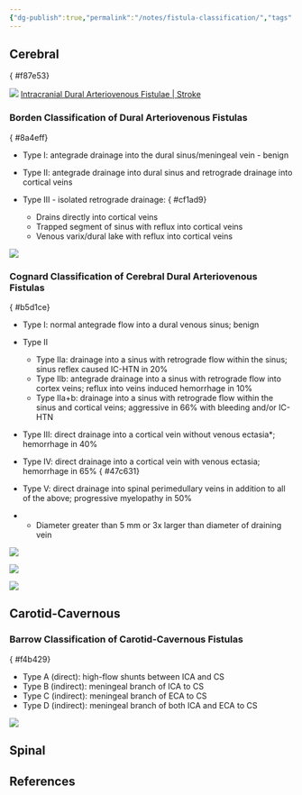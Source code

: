 ```yaml
---
{"dg-publish":true,"permalink":"/notes/fistula-classification/","tags":["CCF"],"created":"2023-05-13T11:11:54.000-05:00","updated":"2023-05-23T21:42:46.000-05:00"}
---
```



## Cerebral
{ #f87e53}


![](https://i.imgur.com/X87CxX7.png)
[Intracranial Dural Arteriovenous Fistulae | Stroke](https://www.ahajournals.org/doi/10.1161/STROKEAHA.116.012784)

### Borden Classification of Dural Arteriovenous Fistulas
{ #8a4eff}


- Type I: antegrade drainage into the dural sinus/meningeal vein - benign
- Type II: antegrade drainage into dural sinus and retrograde drainage into cortical veins
- Type III - isolated retrograde drainage:
{ #cf1ad9}

	- Drains directly into cortical veins
	- Trapped segment of sinus with reflux into cortical veins
	- Venous varix/dural lake with reflux into cortical veins

![](https://i.imgur.com/8wV2fSr.jpg)

### Cognard Classification of Cerebral Dural Arteriovenous Fistulas
{ #b5d1ce}


- Type I: normal antegrade flow into a dural venous sinus; benign
- Type II
	- Type IIa: drainage into a sinus with retrograde flow within the sinus; sinus reflex caused IC-HTN in 20%
	- Type IIb: antegrade drainage into a sinus with retrograde flow into cortex veins; reflux into veins induced hemorrhage in 10%
	- Type IIa+b: drainage into a sinus with retrograde flow within the sinus and cortical veins; aggressive in 66% with bleeding and/or IC-HTN
- Type III: direct drainage into a cortical vein without venous ectasia*; hemorrhage in 40%
- Type IV: direct drainage into a cortical vein with venous ectasia; hemorrhage in 65%
{ #47c631}

- Type V: direct drainage into spinal perimedullary veins in addition to all of the above; progressive myelopathy in 50%
- * Diameter greater than 5 mm or 3x larger than diameter of draining vein

![](https://i.imgur.com/jtfvoAE.jpg)

![](https://i.imgur.com/CyorQKs.jpg)

![](https://i.imgur.com/xHZcURA.jpg)

## Carotid-Cavernous

### Barrow Classification of Carotid-Cavernous Fistulas
{ #f4b429}


- Type A (direct): high-flow shunts between ICA and CS
- Type B (indirect): meningeal branch of ICA to CS
- Type C (indirect): meningeal branch of ECA to CS
- Type D (indirect): meningeal branch of both ICA and ECA to CS

![](https://i.imgur.com/Is9qrw8.jpg)

## Spinal

## References
